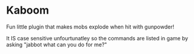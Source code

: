 Kaboom
======

Fun little plugin that makes mobs explode when hit with gunpowder!

It IS case sensitive unfourtunatley so the commands are listed in game by asking
"jabbot what can you do for me?"

